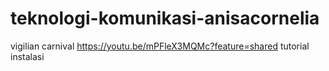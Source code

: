 # teknologi-komunikasi-anisacornelia
vigilian carnival
https://youtu.be/mPFleX3MQMc?feature=shared tutorial instalasi

